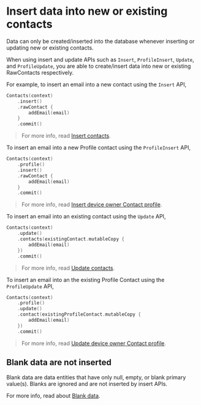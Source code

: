 # Insert data into new or existing contacts

Data can only be created/inserted into the database whenever inserting or updating new or existing 
contacts.

When using insert and update APIs such as `Insert`, `ProfileInsert`, `Update`, and `ProfileUpdate`,
you are able to create/insert data into new or existing RawContacts respectively.

For example, to insert an email into a new contact using the `Insert` API,

```kotlin
Contacts(context)
    .insert()
    .rawContact {
        addEmail(email)
    }
    .commit()
```

> For more info, read [Insert contacts](./../basics/insert-contacts.md).

To insert an email into a new Profile contact using the `ProfileInsert` API,

```kotlin
Contacts(context)
    .profile()
    .insert()
    .rawContact {
        addEmail(email)
    }
    .commit()
```

> For more info, read [Insert device owner Contact profile](./../profile/insert-profile.md).

To insert an email into an existing contact using the `Update` API,
 
```kotlin
Contacts(context)
    .update()
    .contacts(existingContact.mutableCopy {
        addEmail(email)
    })
    .commit()
```
 
 > For more info, read [Update contacts](./../basics/update-contacts.md).

To insert an email into an the existing Profile Contact using the `ProfileUpdate` API,
 
```kotlin
Contacts(context)
    .profile()
    .update()
    .contact(existingProfileContact.mutableCopy {
        addEmail(email)
    })
    .commit()
```
 
> For more info, read [Update device owner Contact profile](./../profile/update-profile.md).

## Blank data are not inserted

Blank data are data entities that have only null, empty, or blank primary value(s). Blanks are 
ignored and are not inserted by insert APIs.

For more info, read about [Blank data](./../entities/about-blank-data.md).